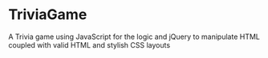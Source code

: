 # TriviaGame
A Trivia game using JavaScript for the logic and jQuery to manipulate HTML coupled with valid HTML and stylish CSS layouts
